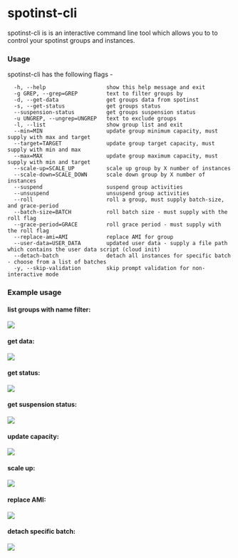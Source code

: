 # spotinst-cli
spotinst-cli is is an interactive command line tool which allows you to to control your spotinst groups and instances.

### Usage  

spotinst-cli has the following flags -
```
  -h, --help                   show this help message and exit
  -g GREP, --grep=GREP         text to filter groups by
  -d, --get-data               get groups data from spotinst
  -s, --get-status             get groups status  
  --suspension-status          get groups suspension status  
  -u UNGREP, --ungrep=UNGREP   text to exclude groups
  -l, --list                   show group list and exit
  --min=MIN                    update group minimum capacity, must supply with max and target
  --target=TARGET              update group target capacity, must supply with min and max
  --max=MAX                    update group maximum capacity, must supply with min and target
  --scale-up=SCALE_UP          scale up group by X number of instances
  --scale-down=SCALE_DOWN      scale down group by X number of instances
  --suspend                    suspend group activities
  --unsuspend                  unsuspend group activities
  --roll                       roll a group, must supply batch-size, and grace-period
  --batch-size=BATCH           roll batch size - must supply with the roll flag
  --grace-period=GRACE         roll grace period - must supply with the roll flag
  --replace-ami=AMI            replace AMI for group
  --user-data=USER_DATA        updated user data - supply a file path which contains the user data script (cloud init)
  --detach-batch               detach all instances for specific batch - choose from a list of batches
  -y, --skip-validation        skip prompt validation for non-interactive mode
```

### Example usage
#### list groups with name filter:
![](docs/list_groups.png)

#### get data:
![](docs/get_data.png)

#### get status:
![](docs/get_status.png)

#### get suspension status:
![](docs/suspension_status.png)

#### update capacity:
![](docs/update_capacity.png)

#### scale up:
![](docs/scale_up.png)

#### replace AMI:
![](docs/replace-ami.png)

#### detach specific batch:
![](docs/detach_batch.png)
